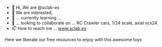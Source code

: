 - 👋 Hi, We are @sclab-es
- 👀 We are interested,
- 🌱 ... currently learning ...
- 💞️ ... looking to collaborate on ... RC Crawler cars, 1/24 scale, axial scx24
- 📫 How to reach me ... www.sclab.es

Here we liberate our free resources to enjoy with this awesome toys

<!---
sclab-es/sclab-es is a ✨ special ✨ repository because its `README.md` (this file) appears on your GitHub profile.
You can click the Preview link to take a look at your changes.
--->
